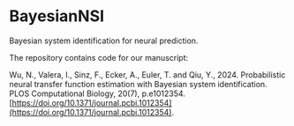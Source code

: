 # BayesianNSI
Bayesian system identification for neural prediction.

The repository contains code for our manuscript:

Wu, N., Valera, I., Sinz, F., Ecker, A., Euler, T. and Qiu, Y., 2024. Probabilistic neural transfer function estimation with Bayesian system identification. PLOS Computational Biology, 20(7), p.e1012354. [https://doi.org/10.1371/journal.pcbi.1012354](https://doi.org/10.1371/journal.pcbi.1012354).
